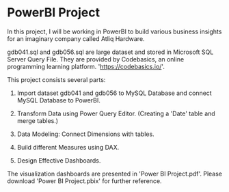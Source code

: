 # PowerBI Project

In this project, I will be working in PowerBI to build various business insights for an imaginary company called Atliq Hardware.

gdb041.sql and gdb056.sql are large dataset and stored in Microsoft SQL Server Query File. They are provided by Codebasics, an online programming learning platform. 'https://codebasics.io/'.

This project consists several parts:

1. Import dataset gdb041 and gdb056 to MySQL Database and connect MySQL Database to PowerBI. 

2. Transform Data using Power Query Editor. (Creating a 'Date' table and merge tables.)

3. Data Modeling: Connect Dimensions with tables.

4. Build different Measures using DAX.

5. Design Effective Dashboards.

The visualization dashboards are presented in 'Power BI Project.pdf'. Please download 'Power BI Project.pbix' for further reference.
